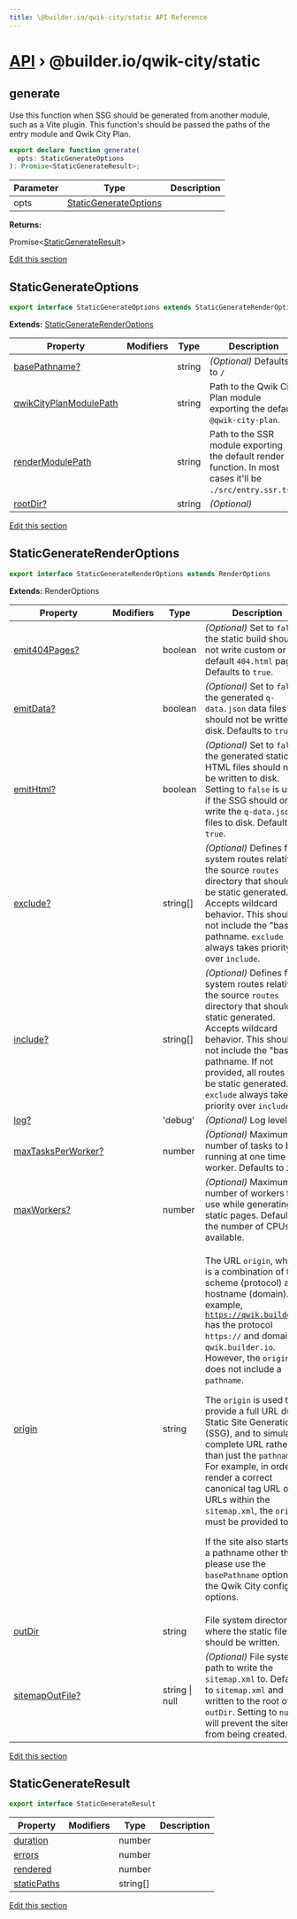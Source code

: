 ```yaml
---
title: \@builder.io/qwik-city/static API Reference
---
```


# [API](/api) &rsaquo; @builder.io/qwik-city/static

## generate

Use this function when SSG should be generated from another module, such as a Vite plugin. This function's should be passed the paths of the entry module and Qwik City Plan.

```typescript
export declare function generate(
  opts: StaticGenerateOptions
): Promise<StaticGenerateResult>;
```

| Parameter | Type                                            | Description |
| --------- | ----------------------------------------------- | ----------- |
| opts      | [StaticGenerateOptions](#staticgenerateoptions) |             |

**Returns:**

Promise&lt;[StaticGenerateResult](#staticgenerateresult)&gt;

[Edit this section](https://github.com/BuilderIO/qwik/tree/main/packages/qwik-city/static/index.ts)

## StaticGenerateOptions

```typescript
export interface StaticGenerateOptions extends StaticGenerateRenderOptions
```

**Extends:** [StaticGenerateRenderOptions](#staticgeneraterenderoptions)

| Property                    | Modifiers | Type   | Description                                                                                                            |
| --------------------------- | --------- | ------ | ---------------------------------------------------------------------------------------------------------------------- |
| [basePathname?](#)          |           | string | _(Optional)_ Defaults to <code>/</code>                                                                                |
| [qwikCityPlanModulePath](#) |           | string | Path to the Qwik City Plan module exporting the default <code>@qwik-city-plan</code>.                                  |
| [renderModulePath](#)       |           | string | Path to the SSR module exporting the default render function. In most cases it'll be <code>./src/entry.ssr.tsx</code>. |
| [rootDir?](#)               |           | string | _(Optional)_                                                                                                           |

[Edit this section](https://github.com/BuilderIO/qwik/tree/main/packages/qwik-city/static/types.ts)

## StaticGenerateRenderOptions

```typescript
export interface StaticGenerateRenderOptions extends RenderOptions
```

**Extends:** RenderOptions

| Property                | Modifiers | Type           | Description                                                                                                                                                                                                                                                                                                                                                                                                                                                                                                                                                                                                                                                                                                                                                                                                          |
| ----------------------- | --------- | -------------- | -------------------------------------------------------------------------------------------------------------------------------------------------------------------------------------------------------------------------------------------------------------------------------------------------------------------------------------------------------------------------------------------------------------------------------------------------------------------------------------------------------------------------------------------------------------------------------------------------------------------------------------------------------------------------------------------------------------------------------------------------------------------------------------------------------------------- |
| [emit404Pages?](#)      |           | boolean        | _(Optional)_ Set to <code>false</code> if the static build should not write custom or default <code>404.html</code> pages. Defaults to <code>true</code>.                                                                                                                                                                                                                                                                                                                                                                                                                                                                                                                                                                                                                                                            |
| [emitData?](#)          |           | boolean        | _(Optional)_ Set to <code>false</code> if the generated <code>q-data.json</code> data files should not be written to disk. Defaults to <code>true</code>.                                                                                                                                                                                                                                                                                                                                                                                                                                                                                                                                                                                                                                                            |
| [emitHtml?](#)          |           | boolean        | _(Optional)_ Set to <code>false</code> if the generated static HTML files should not be written to disk. Setting to <code>false</code> is useful if the SSG should only write the <code>q-data.json</code> files to disk. Defaults to <code>true</code>.                                                                                                                                                                                                                                                                                                                                                                                                                                                                                                                                                             |
| [exclude?](#)           |           | string\[\]     | _(Optional)_ Defines file system routes relative to the source <code>routes</code> directory that should not be static generated. Accepts wildcard behavior. This should not include the "base" pathname. <code>exclude</code> always takes priority over <code>include</code>.                                                                                                                                                                                                                                                                                                                                                                                                                                                                                                                                      |
| [include?](#)           |           | string\[\]     | _(Optional)_ Defines file system routes relative to the source <code>routes</code> directory that should be static generated. Accepts wildcard behavior. This should not include the "base" pathname. If not provided, all routes will be static generated. <code>exclude</code> always takes priority over <code>include</code>.                                                                                                                                                                                                                                                                                                                                                                                                                                                                                    |
| [log?](#)               |           | 'debug'        | _(Optional)_ Log level.                                                                                                                                                                                                                                                                                                                                                                                                                                                                                                                                                                                                                                                                                                                                                                                              |
| [maxTasksPerWorker?](#) |           | number         | _(Optional)_ Maximum number of tasks to be running at one time per worker. Defaults to <code>20</code>.                                                                                                                                                                                                                                                                                                                                                                                                                                                                                                                                                                                                                                                                                                              |
| [maxWorkers?](#)        |           | number         | _(Optional)_ Maximum number of workers to use while generating the static pages. Defaults to the number of CPUs available.                                                                                                                                                                                                                                                                                                                                                                                                                                                                                                                                                                                                                                                                                           |
| [origin](#)             |           | string         | <p>The URL <code>origin</code>, which is a combination of the scheme (protocol) and hostname (domain). For example, <code>https://qwik.builder.io</code> has the protocol <code>https://</code> and domain <code>qwik.builder.io</code>. However, the <code>origin</code> does not include a <code>pathname</code>.</p><p>The <code>origin</code> is used to provide a full URL during Static Site Generation (SSG), and to simulate a complete URL rather than just the <code>pathname</code>. For example, in order to render a correct canonical tag URL or URLs within the <code>sitemap.xml</code>, the <code>origin</code> must be provided too.</p><p>If the site also starts with a pathname other than <code>/</code>, please use the <code>basePathname</code> option in the Qwik City config options.</p> |
| [outDir](#)             |           | string         | File system directory where the static files should be written.                                                                                                                                                                                                                                                                                                                                                                                                                                                                                                                                                                                                                                                                                                                                                      |
| [sitemapOutFile?](#)    |           | string \| null | _(Optional)_ File system path to write the <code>sitemap.xml</code> to. Defaults to <code>sitemap.xml</code> and written to the root of the <code>outDir</code>. Setting to <code>null</code> will prevent the sitemap from being created.                                                                                                                                                                                                                                                                                                                                                                                                                                                                                                                                                                           |

[Edit this section](https://github.com/BuilderIO/qwik/tree/main/packages/qwik-city/static/types.ts)

## StaticGenerateResult

```typescript
export interface StaticGenerateResult
```

| Property         | Modifiers | Type       | Description |
| ---------------- | --------- | ---------- | ----------- |
| [duration](#)    |           | number     |             |
| [errors](#)      |           | number     |             |
| [rendered](#)    |           | number     |             |
| [staticPaths](#) |           | string\[\] |             |

[Edit this section](https://github.com/BuilderIO/qwik/tree/main/packages/qwik-city/static/types.ts)
